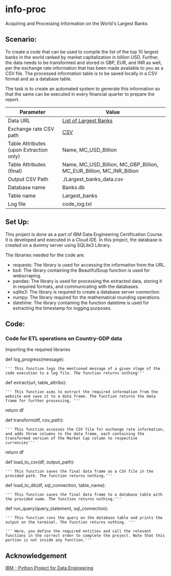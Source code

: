 # info-proc
Acquiring and Processing Information on the World's Largest Banks

## Scenario:
To create a code that can be used to compile the list of the top 10 largest banks in the world ranked by market capitalization in billion USD. Further, the data needs to be transformed and stored in GBP, EUR, and INR as well, per the exchange rate information that has been made available to you as a CSV file. The processed information table is to be saved locally in a CSV format and as a database table.

The task is to create an automated system to generate this information so that the same can be executed in every financial quarter to prepare the report.

| Parameter | Value             |
| ------ | ------------------------- |
| Data URL | [List of Largest Banks](https://web.archive.org/web/20230908091635/https://en.wikipedia.org/wiki/List_of_largest_banks) |
| Exchange rate CSV path  | [CSV](https://cf-courses-data.s3.us.cloud-object-storage.appdomain.cloud/IBMSkillsNetwork-PY0221EN-Coursera/labs/v2/exchange_rate.csv) |
| Table Attributes (upon Extraction only) | Name, MC_USD_Billion |
| Table Attributes (final) | Name, MC_USD_Billion, MC_GBP_Billion, MC_EUR_Billion, MC_INR_Billion |
| Output CSV Path | ./Largest_banks_data.csv |
| Database name | Banks.db |
| Table name | Largest_banks |
| Log file | code_log.txt |

## Set Up:
This project is done as a part of IBM Data Engineering Certification Course. It is developed and executed in a Cloud IDE. In this project, the database is created on a dummy server using SQLite3 Library.

The libraries needed for the code are:
- requests: The library is used for accessing the information from the URL.
- bs4: The library containing the BeautifulSoup function is used for webscraping.
- pandas: The library is used for processing the extracted data, storing it in required formats, and communicating with the databases.
- sqlite3: The library is required to create a database server connection.
- numpy: The library required for the mathematical rounding operations.
- datetime: The library containing the function datetime is used for extracting the timestamp for logging purposes.

## Code:
### Code for ETL operations on Country-GDP data

Importing the required libraries

def log_progress(message):

    ''' This function logs the mentioned message of a given stage of the code execution to a log file. The function returns nothing'''

def extract(url, table_attribs):

    ''' This function aims to extract the required information from the website and save it to a data frame. The function returns the data frame for further processing. '''
return df

def transform(df, csv_path):

    ''' This function accesses the CSV file for exchange rate information, and adds three columns to the data frame, each containing the transformed version of the Market Cap column to respective currencies'''
return df

def load_to_csv(df, output_path):

    ''' This function saves the final data frame as a CSV file in the provided path. The function returns nothing.'''

def load_to_db(df, sql_connection, table_name):

    ''' This function saves the final data frame to a database table with the provided name. The function returns nothing.'''

def run_query(query_statement, sql_connection):

    ''' This function runs the query on the database table and prints the output on the terminal. The function returns nothing. '''

    ''' Here, you define the required entities and call the relevant functions in the correct order to complete the project. Note that this portion is not inside any function.'''

## Acknowledgement
[IBM - Python Project for Data Engineering](https://www.coursera.org/programs/computer-science-comps-alternatives-zphna/learn/python-project-for-data-engineering?authProvider=ttu)


